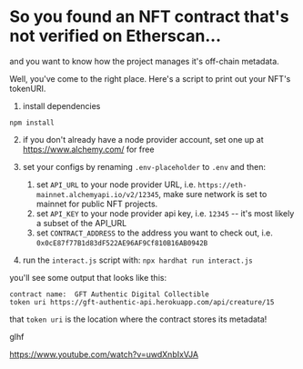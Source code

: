 # So you found an NFT contract that's not verified on Etherscan...

and you want to know how the project manages it's off-chain metadata.

Well, you've come to the right place. Here's a script to print out your NFT's tokenURI.

1. install dependencies

```
npm install
```

2. if you don't already have a node provider account, set one up at https://www.alchemy.com/ for free

2. set your configs by renaming `.env-placeholder` to `.env` and then:
    1. set `API_URL` to your node provider URL, i.e. `https://eth-mainnet.alchemyapi.io/v2/12345`, make sure network is set to mainnet for public NFT projects.
    2. set `API_KEY` to your node provider api key, i.e. `12345` -- it's most likely a subset of the API_URL
    3. set `CONTRACT_ADDRESS` to the address you want to check out, i.e. `0x0cE87f77B1d83dF522AE96AF9Cf810B16AB0942B`

3. run the `interact.js` script with: `npx hardhat run interact.js`

you'll see some output that looks like this:

```
contract name:  GFT Authentic Digital Collectible
token uri https://gft-authentic-api.herokuapp.com/api/creature/15
```

that `token uri` is the location where the contract stores its metadata!

glhf

https://www.youtube.com/watch?v=uwdXnbIxVJA
